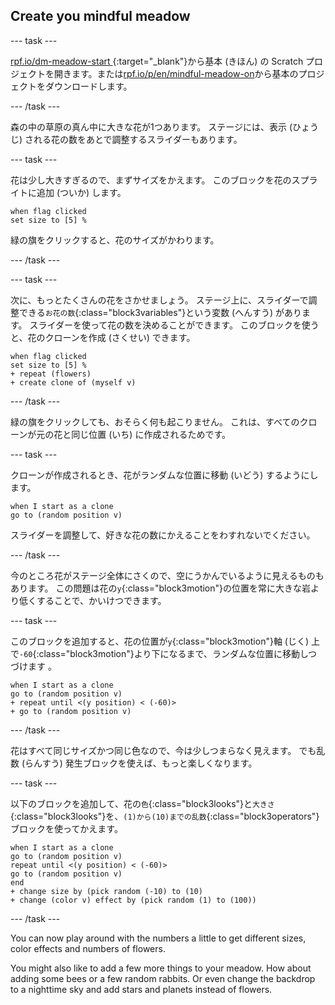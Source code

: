 ## Create you mindful meadow

--- task ---

[rpf.io/dm-meadow-start ](https://rpf.io/dm-meadow-start){:target="_blank"}から基本 (きほん) の Scratch プロジェクトを開きます。または[rpf.io/p/en/mindful-meadow-on](https://rpf.io/p/en/mindful-meadow-go)から基本のプロジェクトをダウンロードします。

--- /task ---

森の中の草原の真ん中に大きな花が1つあります。 ステージには、表示 (ひょうじ) される花の数をあとで調整するスライダーもあります。

--- task ---

花は少し大きすぎるので、まずサイズをかえます。 このブロックを花のスプライトに追加 (ついか) します。

```blocks3
when flag clicked
set size to [5] %
```

緑の旗をクリックすると、花のサイズがかわります。

--- /task ---

--- task ---

次に、もっとたくさんの花をさかせましょう。 ステージ上に、スライダーで調整できる`お花の数`{:class="block3variables"}という変数 (へんすう) があります。 スライダーを使って花の数を決めることができます。 このブロックを使うと、花のクローンを作成 (さくせい) できます。

```blocks3
when flag clicked
set size to [5] %
+ repeat (flowers)
+ create clone of (myself v)
```

--- /task ---

緑の旗をクリックしても、おそらく何も起こりません。 これは、すべてのクローンが元の花と同じ位置 (いち) に作成されるためです。

--- task ---

クローンが作成されるとき、花がランダムな位置に移動 (いどう) するようにします。

```blocks3
when I start as a clone
go to (random position v)
```

スライダーを調整して、好きな花の数にかえることをわすれないでください。

--- /task ---

今のところ花がステージ全体にさくので、空にうかんでいるように見えるものもあります。 この問題は花の`y`{:class="block3motion"}の位置を常に大きな岩より低くすることで、かいけつできます。

--- task ---

このブロックを追加すると、花の位置が`y`{:class="block3motion"}軸 (じく) 上で`-60`{:class="block3motion"}より下になるまで、ランダムな位置に移動しつづけます 。

```blocks3
when I start as a clone
go to (random position v)
+ repeat until <(y position) < (-60)>
+ go to (random position v)
```

--- /task ---

花はすべて同じサイズかつ同じ色なので、今は少しつまらなく見えます。 でも乱数 (らんすう) 発生ブロックを使えば、もっと楽しくなります。

--- task ---

以下のブロックを追加して、花の`色`{:class="block3looks"}と`大きさ`{:class="block3looks"}を、`(1)から(10)までの乱数`{:class="block3operators"}ブロックを使ってかえます。

```blocks3
when I start as a clone
go to (random position v)
repeat until <(y position) < (-60)>
go to (random position v)
end
+ change size by (pick random (-10) to (10)
+ change (color v) effect by (pick random (1) to (100))
```

--- /task ---

You can now play around with the numbers a little to get different sizes, color effects and numbers of flowers.

You might also like to add a few more things to your meadow. How about adding some bees or a few random rabbits. Or even change the backdrop to a nighttime sky and add stars and planets instead of flowers.





